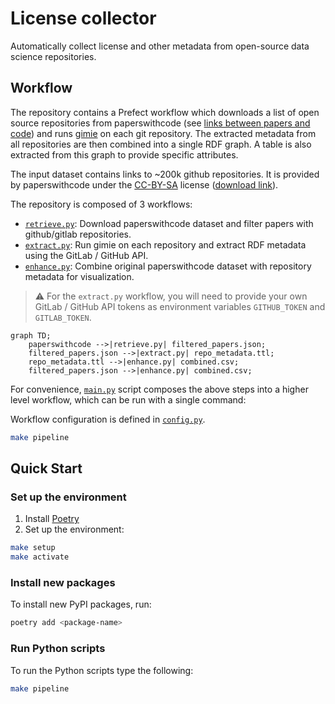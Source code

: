 
# License collector

Automatically collect license and other metadata from open-source data science repositories.

## Workflow

The repository contains a Prefect workflow which downloads a list of open source repositories from paperswithcode (see [links between papers and code](https://paperswithcode.com/about)) and runs [gimie](https://github.com/SDSC-ORD/gimie) on each git repository. The extracted metadata from all repositories are then combined into a single RDF graph. A table is also extracted from this graph to provide specific attributes.

The input dataset contains links to ~200k github repositories. It is provided by paperswithcode under the [CC-BY-SA](https://creativecommons.org/licenses/by-sa/4.0/) license ([download link](https://production-media.paperswithcode.com/about/links-between-papers-and-code.json.gz)).

The repository is composed of 3 workflows:

* [`retrieve.py`](src/retrieve.py): Download paperswithcode dataset and filter papers with github/gitlab repositories.
* [`extract.py`](src/extract.py): Run gimie on each repository and extract RDF metadata using the GitLab / GitHub API.
* [`enhance.py`](src/enhance.py): Combine original paperswithcode dataset with repository metadata for visualization.

> ⚠️ For the `extract.py` workflow, you will need to provide your own GitLab / GitHub API tokens as environment variables `GITHUB_TOKEN` and `GITLAB_TOKEN`.

```mermaid
graph TD;
    paperswithcode -->|retrieve.py| filtered_papers.json;
    filtered_papers.json -->|extract.py| repo_metadata.ttl;
    repo_metadata.ttl -->|enhance.py| combined.csv;
    filtered_papers.json -->|enhance.py| combined.csv;
```
For convenience, [`main.py`](src/main.py) script composes the above steps into a higher level workflow, which can be run with a single command:

Workflow configuration is defined in [`config.py`](src/config.py).

```bash
make pipeline
```

## Quick Start
### Set up the environment
1. Install [Poetry](https://python-poetry.org/docs/#installation)
2. Set up the environment:
```bash
make setup
make activate
```
### Install new packages
To install new PyPI packages, run:
```bash
poetry add <package-name>
```

### Run Python scripts
To run the Python scripts type the following:
```bash
make pipeline
```

